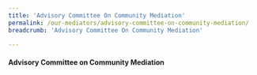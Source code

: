 ```yaml
---
title: 'Advisory Committee On Community Mediation'
permalink: /our-mediators/advisory-committee-on-community-mediation/
breadcrumb: 'Advisory Committee On Community Mediation'

---
```



#### Advisory Committee on Community Mediation
